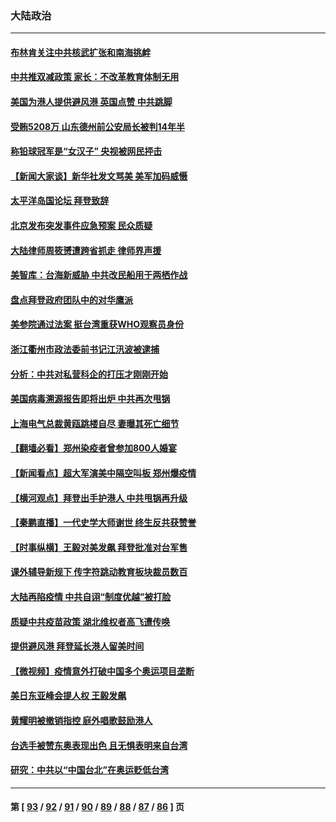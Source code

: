 ### 大陆政治
---
#### [布林肯关注中共核武扩张和南海挑衅](../../pages/ncid277/n13144423.md) 
#### [中共推双减政策 家长：不改革教育体制无用](../../pages/ncid277/n13144421.md) 
#### [美国为港人提供避风港 英国点赞 中共跳脚](../../pages/ncid277/n13144147.md) 
#### [受贿5208万 山东德州前公安局长被判14年半](../../pages/ncid277/n13143412.md) 
#### [称铅球冠军是“女汉子” 央视被网民抨击](../../pages/ncid277/n13143991.md) 
#### [【新闻大家谈】新华社发文骂美 美军加码威慑](../../pages/ncid277/n13143724.md) 
#### [太平洋岛国论坛 拜登致辞](../../pages/ncid277/n13143914.md) 
#### [北京发布突发事件应急预案 民众质疑](../../pages/ncid277/n13143671.md) 
#### [大陆律师周筱赟遭跨省抓走 律师界声援](../../pages/ncid277/n13143275.md) 
#### [美智库：台海新威胁 中共改民船用于两栖作战](../../pages/ncid277/n13143134.md) 
#### [盘点拜登政府团队中的对华鹰派](../../pages/ncid277/n13138945.md) 
#### [美参院通过法案 挺台湾重获WHO观察员身份](../../pages/ncid277/n13143083.md) 
#### [浙江衢州市政法委前书记江汛波被逮捕](../../pages/ncid277/n13143082.md) 
#### [分析：中共对私营科企的打压才刚刚开始](../../pages/ncid277/n13142580.md) 
#### [美国病毒溯源报告即将出炉 中共再次甩锅](../../pages/ncid277/n13142137.md) 
#### [上海电气总裁黄瓯跳楼自尽 妻曝其死亡细节](../../pages/ncid277/n13142556.md) 
#### [【翻墙必看】郑州染疫者曾参加800人婚宴](../../pages/ncid277/n13142651.md) 
#### [【新闻看点】超大军演美中隔空叫板 郑州爆疫情](../../pages/ncid277/n13142012.md) 
#### [【横河观点】拜登出手护港人 中共甩锅再升级](../../pages/ncid277/n13142097.md) 
#### [【秦鹏直播】一代史学大师谢世 终生反共获赞誉](../../pages/ncid277/n13142075.md) 
#### [【时事纵横】王毅对美发飙 拜登批准对台军售](../../pages/ncid277/n13142057.md) 
#### [课外辅导新规下 传字符跳动教育板块裁员数百](../../pages/ncid277/n13141763.md) 
#### [大陆再陷疫情 中共自诩“制度优越”被打脸](../../pages/ncid277/n13141651.md) 
#### [质疑中共疫苗政策 湖北维权者高飞遭传唤](../../pages/ncid277/n13140784.md) 
#### [提供避风港 拜登延长港人留美时间](../../pages/ncid277/n13141449.md) 
#### [【微视频】疫情意外打破中国多个奥运项目垄断](../../pages/ncid277/n13141450.md) 
#### [美日东亚峰会提人权 王毅发飙](../../pages/ncid277/n13141265.md) 
#### [黄耀明被撤销指控 庭外唱歌鼓励港人](../../pages/ncid277/n13141441.md) 
#### [台选手被赞东奥表现出色 且无惧表明来自台湾](../../pages/ncid277/n13140909.md) 
#### [研究：中共以“中国台北”在奥运贬低台湾](../../pages/ncid277/n13140620.md) 

---
#### 第 [ [93](./93.md) / [92](./92.md) / [91](./91.md) / [90](./90.md) / [89](./89.md) / [88](./88.md) / [87](./87.md) / [86](./86.md) ] 页
